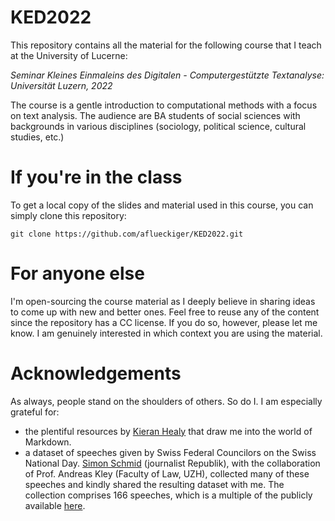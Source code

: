 # KED2022
This repository contains all the material for the following course that I teach at the University of Lucerne:

*Seminar Kleines Einmaleins des Digitalen - Computergestützte Textanalyse: Universität Luzern, 2022*

The course is a gentle introduction to computational methods with a focus on text analysis. The audience are BA students of social sciences with backgrounds in various disciplines (sociology, political science, cultural studies, etc.)

# If you're in the class

To get a local copy of the slides and material used in this course, you can simply clone this repository:

`git clone https://github.com/aflueckiger/KED2022.git`

# For anyone else

I'm open-sourcing the course material as I deeply believe in sharing ideas to come up with new and better ones. Feel free to reuse any of the content since the repository has a CC license. If you do so, however, please let me know. I am genuinely interested in which context you are using the material. 

# Acknowledgements

As always, people stand on the shoulders of others. So do I. I am especially grateful for:

- the plentiful resources by [Kieran Healy](https://kieranhealy.org) that draw me into the world of Markdown.
- a dataset of speeches given by Swiss Federal Councilors on the Swiss National Day. [Simon Schmid](https://www.republik.ch/~simonschmid) (journalist Republik), with the collaboration of Prof. Andreas Kley (Faculty of Law, UZH), collected many of these speeches and kindly shared the resulting dataset with me. The collection comprises 166 speeches, which is a multiple of the publicly available [here](https://www.admin.ch/gov/de/start/dokumentation/reden/ansprachen-zum-nationalfeiertag.html).
